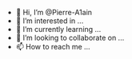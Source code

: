 - 👋 Hi, I’m @Pierre-A1ain
- 👀 I’m interested in ...
- 🌱 I’m currently learning ...
- 💞️ I’m looking to collaborate on ...
- 📫 How to reach me ...

<!---
Pierre-A1ain/Pierre-A1ain is a ✨ special ✨ repository because its `README.md` (this file) appears on your GitHub profile.
You can click the Preview link to take a look at your changes.
--->
